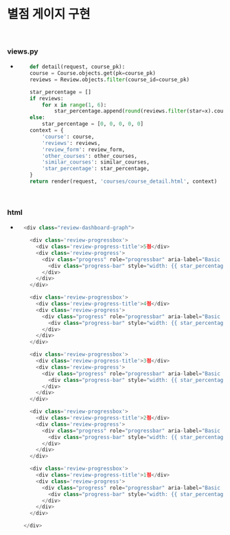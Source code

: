 # 별점 게이지 구현

<br/>

### views.py
- ```python
      def detail(request, course_pk):
      course = Course.objects.get(pk=course_pk)
      reviews = Review.objects.filter(course_id=course_pk)

      star_percentage = []
      if reviews:
          for x in range(1, 6):
              star_percentage.append(round(reviews.filter(star=x).count()*100/reviews.count(), 1))
      else:
          star_percentage = [0, 0, 0, 0, 0]
      context = {
          'course': course,
          'reviews': reviews,
          'review_form': review_form,
          'other_courses': other_courses,
          'similar_courses': similar_courses,
          'star_percentage': star_percentage,
      }
      return render(request, 'courses/course_detail.html', context)
  ```

<br/>

### html
- ```python
    <div class="review-dashboard-graph">

      <div class='review-progressbox'>
        <div class='review-progress-title'>5점</div>
        <div class='review-progress'>
          <div class="progress" role="progressbar" aria-label="Basic example" aria-valuenow="0" aria-valuemin="0" aria-valuemax="100">
            <div class="progress-bar" style="width: {{ star_percentage.4 }}%"></div>
          </div>
        </div>
      </div>

      <div class='review-progressbox'>
        <div class='review-progress-title'>4점</div>
        <div class='review-progress'>
          <div class="progress" role="progressbar" aria-label="Basic example" aria-valuenow="0" aria-valuemin="0" aria-valuemax="100">
            <div class="progress-bar" style="width: {{ star_percentage.3 }}%"></div>
          </div>
        </div>
      </div>

      <div class='review-progressbox'>
        <div class='review-progress-title'>3점</div>
        <div class='review-progress'>
          <div class="progress" role="progressbar" aria-label="Basic example" aria-valuenow="0" aria-valuemin="0" aria-valuemax="100">
            <div class="progress-bar" style="width: {{ star_percentage.2 }}%"></div>
          </div>
        </div>
      </div>

      <div class='review-progressbox'>
        <div class='review-progress-title'>2점</div>
        <div class='review-progress'>
          <div class="progress" role="progressbar" aria-label="Basic example" aria-valuenow="0" aria-valuemin="0" aria-valuemax="100">
            <div class="progress-bar" style="width: {{ star_percentage.1 }}%"></div>
          </div>
        </div>
      </div>

      <div class='review-progressbox'>
        <div class='review-progress-title'>1점</div>
        <div class='review-progress'>
          <div class="progress" role="progressbar" aria-label="Basic example" aria-valuenow="0" aria-valuemin="0" aria-valuemax="100">
            <div class="progress-bar" style="width: {{ star_percentage.0 }}%"></div>
          </div>
        </div>
      </div>

    </div>
  ```